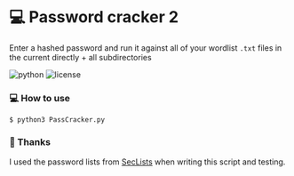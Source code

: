 # :computer: Password cracker 2

Enter a hashed password and run it against all of your wordlist `.txt` files in the current directly + all subdirectories

![python](https://img.shields.io/badge/python-3.x-green.svg) ![license](https://img.shields.io/badge/License-GPLv3-brightgreen.svg)

### :computer: How to use

`$ python3 PassCracker.py`

### :pray: Thanks

I used the password lists from [SecLists](https://github.com/danielmiessler/SecLists) when writing this script and testing.